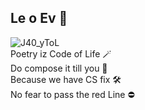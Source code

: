 ## Le o Ev 👋

<!--
**leemyongpakvn/leemyongpakvn** is a ✨ _special_ ✨ repository because its `README.md` (this file) appears on your GitHub profile.

Here are some ideas to get you started:

- 🔭 I’m currently working on ...
- 🌱 I’m currently learning ...
- 👯 I’m looking to collaborate on ...
- 🤔 I’m looking for help with ...
- 💬 Ask me about ...
- 📫 How to reach me: ...
- 😄 Pronouns: ...
- ⚡ Fun fact: ...
-->
![J40_yToL](https://user-images.githubusercontent.com/3759923/210188486-3aa89b0f-e8a0-4481-b0fc-4b897871bfa4.png) <br>
Poetry iz Code of Life :magic_wand: <br>
Do compose it till you :ghost: <br>
Because we have CS fix :hammer_and_wrench: <br>
No fear to pass the red Line :no_entry:
